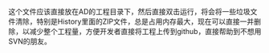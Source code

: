 这个文件应该直接放在AD的工程目录下，然后直接双击运行，将会将一些垃圾文件清除，特别是History里面的ZIP文件，总是占用内存最大，现在可以直接一并删除，以减少整个工程量，方便开发者直接将工程上传到github，直接帮助到不想用SVN的朋友。 

